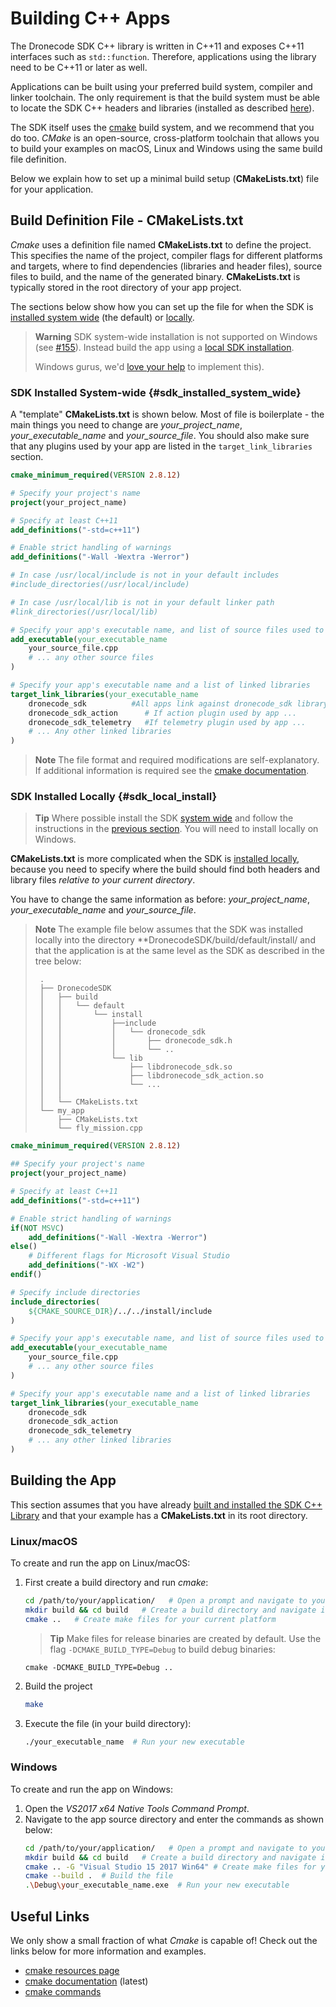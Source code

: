 # Building C++ Apps

The Dronecode SDK C++ library is written in C++11 and exposes C++11 interfaces such as `std::function`. Therefore, applications using the library need to be C++11 or later as well.

Applications can be built using your preferred build system, compiler and linker toolchain. The only requirement is that the build system must be able to locate the SDK C++ headers and libraries (installed as described [here](../contributing/build.md#install-artifacts)).

The SDK itself uses the [cmake](https://cmake.org/) build system, and we recommend that you do too.
*CMake* is an open-source, cross-platform toolchain that allows you to build your examples on macOS, Linux and Windows using the same build file definition.

Below we explain how to set up a minimal build setup (**CMakeLists.txt**) file for your application.


## Build Definition File - CMakeLists.txt

*Cmake* uses a definition file named **CMakeLists.txt** to define the project. This specifies the name of the project, compiler flags for different platforms and targets, where to find dependencies (libraries and header files), source files to build, and the name of the generated binary. **CMakeLists.txt** is typically stored in the root directory of your app project.

The sections below show how you can set up the file for when the SDK is [installed system wide](../contributing/build.md#sdk_system_wide_install) (the default) or [locally](../contributing/build.md#sdk_local_install).

> **Warning** SDK system-wide installation is not supported on Windows (see [#155](https://github.com/mavlink/MAVSDK/issues/155)).
>  Instead build the app using a [local SDK installation](#sdk_local_install).
>
>  Windows gurus, we'd [love your help](../README.md#getting-help) to implement this).


### SDK Installed System-wide {#sdk_installed_system_wide}

A "template" **CMakeLists.txt** is shown below.
Most of file is boilerplate - the main things you need to change are *your_project_name*, *your_executable_name* and *your_source_file*. You should also make sure that any plugins used by your app are listed in the `target_link_libraries` section.

```cmake
cmake_minimum_required(VERSION 2.8.12)

# Specify your project's name
project(your_project_name)

# Specify at least C++11
add_definitions("-std=c++11")

# Enable strict handling of warnings
add_definitions("-Wall -Wextra -Werror")

# In case /usr/local/include is not in your default includes
#include_directories(/usr/local/include)

# In case /usr/local/lib is not in your default linker path
#link_directories(/usr/local/lib)

# Specify your app's executable name, and list of source files used to create it.
add_executable(your_executable_name
    your_source_file.cpp
    # ... any other source files
)

# Specify your app's executable name and a list of linked libraries
target_link_libraries(your_executable_name
    dronecode_sdk          #All apps link against dronecode_sdk library
    dronecode_sdk_action      # If action plugin used by app ...
    dronecode_sdk_telemetry   #If telemetry plugin used by app ...
    # ... Any other linked libraries
)
```

> **Note** The file format and required modifications are self-explanatory.
> If additional information is required see the [cmake documentation](https://cmake.org/cmake/help/latest/manual/cmake-commands.7.html).


### SDK Installed Locally {#sdk_local_install}

> **Tip** Where possible install the SDK [system wide](../contributing/build.md#sdk_system_wide_install) and follow the instructions in the [previous section](#sdk_installed_system_wide).
You will need to install locally on Windows.

**CMakeLists.txt** is more complicated when the SDK is [installed locally](../contributing/build.md#sdk_local_install),
because you need to specify where the build should find both headers and library files *relative to your current directory*.

You have to change the same information as before: *your_project_name*, *your_executable_name* and *your_source_file*.

> **Note** The example file below assumes that the SDK was installed locally into the directory **DronecodeSDK/build/default/install/ and that the application is at the same level as the SDK as described in the tree below:
> ```
>  .
>  ├── DronecodeSDK
>  │   ├── build
>  │   │   └── default
>  │   │       └── install
>  │   │           ├──include
>  │   │           │   └── dronecode_sdk
>  │   │           │       ├── dronecode_sdk.h
>  │   │           │       └── ..
>  │   │           └── lib
>  │   │               ├── libdronecode_sdk.so
>  │   │               ├── libdronecode_sdk_action.so
>  │   │               └── ...
>  │   │
>  │   └── CMakeLists.txt
>  └── my_app
>      ├── CMakeLists.txt
>      └── fly_mission.cpp
> ```

```cmake
cmake_minimum_required(VERSION 2.8.12)

## Specify your project's name
project(your_project_name)

# Specify at least C++11
add_definitions("-std=c++11")

# Enable strict handling of warnings
if(NOT MSVC)
    add_definitions("-Wall -Wextra -Werror")
else()
    # Different flags for Microsoft Visual Studio
    add_definitions("-WX -W2")
endif()

# Specify include directories
include_directories(
    ${CMAKE_SOURCE_DIR}/../../install/include
)

# Specify your app's executable name, and list of source files used to create it.
add_executable(your_executable_name
    your_source_file.cpp
    # ... any other source files
)

# Specify your app's executable name and a list of linked libraries
target_link_libraries(your_executable_name
    dronecode_sdk
    dronecode_sdk_action
    dronecode_sdk_telemetry
    # ... any other linked libraries
)
```


## Building the App

This section assumes that you have already [built and installed the SDK C++ Library](../contributing/build.md) and that your example has a **CMakeLists.txt** in its root directory.

### Linux/macOS

To create and run the app on Linux/macOS:
1. First create a build directory and run *cmake*:
   ```bash
   cd /path/to/your/application/   # Open a prompt and navigate to your application
   mkdir build && cd build   # Create a build directory and navigate into it
   cmake ..   # Create make files for your current platform
   ```
   > **Tip** Make files for release binaries are created by default. Use the flag `-DCMAKE_BUILD_TYPE=Debug` to build debug binaries:
   ```
   cmake -DCMAKE_BUILD_TYPE=Debug ..
   ```
1. Build the project
   ```bash
   make
   ```
1. Execute the file (in your build directory):
   ```bash
   ./your_executable_name  # Run your new executable
   ```

### Windows

To create and run the app on Windows:
1. Open the *VS2017 x64 Native Tools Command Prompt*.
1. Navigate to the app source directory and enter the commands as shown below:
   ```bash
   cd /path/to/your/application/   # Open a prompt and navigate to your application
   mkdir build && cd build   # Create a build directory and navigate into it
   cmake .. -G "Visual Studio 15 2017 Win64" # Create make files for your current platform
   cmake --build .  # Build the file
   .\Debug\your_executable_name.exe  # Run your new executable
   ```


## Useful Links

We only show a small fraction of what *Cmake* is capable of! Check out the links below for more information and examples.

* [cmake resources page](https://cmake.org/documentation/)
* [cmake documentation](https://cmake.org/cmake/help/latest/) (latest)
* [cmake commands](https://cmake.org/cmake/help/latest/manual/cmake-commands.7.html)



